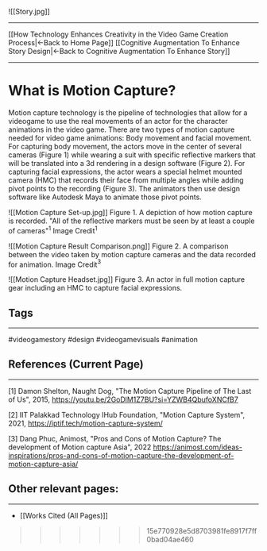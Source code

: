 ![[Story.jpg]] 
_____
[[How Technology Enhances Creativity in the Video Game Creation Process|←Back to Home Page]]
[[Cognitive Augmentation To Enhance Story Design|←Back to Cognitive Augmentation To Enhance Story]]
____
# What is Motion Capture?

Motion capture technology is the pipeline of technologies that allow for a videogame to use the real movements of an actor for the character animations in the video game. There are two types of motion capture needed for video game animations: Body movement and facial movement. For capturing body movement, the actors move in the center of several cameras (Figure 1) while wearing a suit with specific reflective markers that will be translated into a 3d rendering in a design software (Figure 2). For capturing facial expressions, the actor wears a special helmet mounted camera (HMC) that records their face from multiple angles while adding pivot points to the recording (Figure 3). The animators then use design software like Autodesk Maya to animate those pivot points.

![[Motion Capture Set-up.jpg]]
Figure 1. A depiction of how motion capture is recorded. "All of the reflective markers must be seen by at least a couple of cameras"$^1$
Image Credit$^1$

![[Motion Capture Result Comparison.png]]
Figure 2. A comparison between the video taken by motion capture cameras and the data recorded for animation.
Image Credit$^3$

![[Motion Capture Headset.jpg]]
Figure 3. An actor in full motion capture gear including an HMC to capture facial expressions.
## Tags
_____
#videogamestory #design #videogamevisuals #animation
## References (Current Page)
____
[1] Damon Shelton, Naught Dog, "The Motion Capture Pipeline of The Last of Us", 2015, https://youtu.be/2GoDlM1Z7BU?si=YZWB4QbufoXNCfB7

[2] IIT Palakkad Technology IHub Foundation, "Motion Capture System", 2021, https://iptif.tech/motion-capture-system/

[3] Dang Phuc, Animost, "Pros and Cons of Motion Capture? The development of Motion capture Asia", 2022  https://animost.com/ideas-inspirations/pros-and-cons-of-motion-capture-the-development-of-motion-capture-asia/

## Other relevant pages:
_____
- [[Works Cited (All Pages)]] 
>>>>>>> 15e770928e5d8703981fe8917f7ff0bad04ae460
